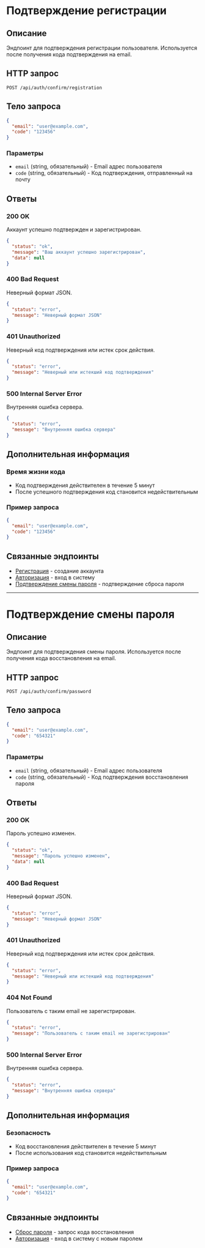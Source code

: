 # Подтверждение регистрации

## Описание
Эндпоинт для подтверждения регистрации пользователя. Используется после получения кода подтверждения на email.

## HTTP запрос
```
POST /api/auth/confirm/registration
```

## Тело запроса
```json
{
  "email": "user@example.com",
  "code": "123456"
}
```

### Параметры
- `email` (string, обязательный) - Email адрес пользователя
- `code` (string, обязательный) - Код подтверждения, отправленный на почту

## Ответы

### 200 OK
Аккаунт успешно подтвержден и зарегистрирован.
```json
{
  "status": "ok",
  "message": "Ваш аккаунт успешно зарегистрирован",
  "data": null
}
```

### 400 Bad Request
Неверный формат JSON.
```json
{
  "status": "error",
  "message": "Неверный формат JSON"
}
```

### 401 Unauthorized
Неверный код подтверждения или истек срок действия.
```json
{
  "status": "error",
  "message": "Неверный или истекший код подтверждения"
}
```

### 500 Internal Server Error
Внутренняя ошибка сервера.
```json
{
  "status": "error",
  "message": "Внутренняя ошибка сервера"
}
```

## Дополнительная информация

### Время жизни кода
- Код подтверждения действителен в течение 5 минут
- После успешного подтверждения код становится недействительным

### Пример запроса
```json
{
  "email": "user@example.com",
  "code": "123456"
}
```

## Связанные эндпоинты
- [Регистрация](./registration.md) - создание аккаунта
- [Авторизация](./login.md) - вход в систему
- [Подтверждение смены пароля](./reset.md#подтверждение-смены-пароля) - подтверждение сброса пароля

---

# Подтверждение смены пароля

## Описание  
Эндпоинт для подтверждения смены пароля. Используется после получения кода восстановления на email.

## HTTP запрос
```
POST /api/auth/confirm/password
```

## Тело запроса
```json
{
  "email": "user@example.com",
  "code": "654321"
}
```

### Параметры
- `email` (string, обязательный) - Email адрес пользователя
- `code` (string, обязательный) - Код подтверждения восстановления пароля

## Ответы

### 200 OK
Пароль успешно изменен.
```json
{
  "status": "ok",
  "message": "Пароль успешно изменен",
  "data": null
}
```

### 400 Bad Request
Неверный формат JSON.
```json
{
  "status": "error",
  "message": "Неверный формат JSON"
}
```

### 401 Unauthorized
Неверный код подтверждения или истек срок действия.
```json
{
  "status": "error",
  "message": "Неверный или истекший код подтверждения"
}
```

### 404 Not Found
Пользователь с таким email не зарегистрирован.
```json
{
  "status": "error",
  "message": "Пользователь с таким email не зарегистрирован"
}
```

### 500 Internal Server Error
Внутренняя ошибка сервера.
```json
{
  "status": "error",
  "message": "Внутренняя ошибка сервера"
}
```

## Дополнительная информация

### Безопасность
- Код восстановления действителен в течение 5 минут
- После использования код становится недействительным

### Пример запроса
```json
{
  "email": "user@example.com",
  "code": "654321"
}
```

## Связанные эндпоинты
- [Сброс пароля](./reset.md) - запрос кода восстановления
- [Авторизация](./login.md) - вход в систему с новым паролем
